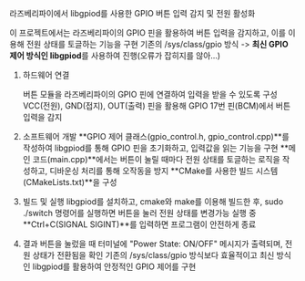 라즈베리파이에서 libgpiod를 사용한 GPIO 버튼 입력 감지 및 전원 활성화

이 프로젝트에서는 라즈베리파이의 GPIO 핀을 활용하여 버튼 입력을 감지하고, 이를 이용해 전원 상태를 토글하는 기능을 구현
기존의 /sys/class/gpio 방식 ->  **최신 GPIO 제어 방식인 libgpiod**를 사용하여 진행(오류가 잡히지를 않아...)

1. 하드웨어 연결

    버튼 모듈을 라즈베리파이의 GPIO 핀에 연결하여 입력을 받을 수 있도록 구성
    VCC(전원), GND(접지), OUT(출력) 핀을 활용해 GPIO 17번 핀(BCM)에서 버튼 입력을 감지

2. 소프트웨어 개발
    **GPIO 제어 클래스(gpio_control.h, gpio_control.cpp)**를 작성하여 libgpiod를 통해 GPIO 핀을 초기화하고, 입력값을 읽는 기능을 구현
    **메인 코드(main.cpp)**에서는 버튼이 눌릴 때마다 전원 상태를 토글하는 로직을 작성하고, 디바운싱 처리를 통해 오작동을 방지
    **CMake를 사용한 빌드 시스템(CMakeLists.txt)**을 구성

3. 빌드 및 실행
    libgpiod를 설치하고, cmake와 make를 이용해 빌드한 후, sudo ./switch 명령어를 실행하면 버튼을 눌러 전원 상태를 변경가능
    실행 중 **Ctrl+C(SIGNAL SIGINT)**를 입력하면 프로그램이 안전하게 종료

4. 결과
    버튼을 눌렀을 때 터미널에 "Power State: ON/OFF" 메시지가 출력되며, 전원 상태가 전환됨을 확인
    기존의 /sys/class/gpio 방식보다 효율적이고 최신 방식인 libgpiod를 활용하여 안정적인 GPIO 제어를 구현
